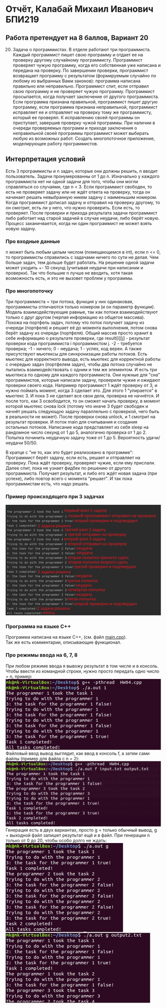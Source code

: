 # Отчёт, Калабай Михаил Иванович БПИ219
## Работа претендует на 8 баллов, Вариант 20

20. Задача о программистах. В отделе работают три программиста. Каждый
программист пишет свою программу и отдает ее на проверку другому случайному программисту. Программист проверяет чужую программу, когда его
собственная уже написана и передана на проверку. По завершении проверки,
программист возвращает программу с результатом (формируемым случайно
по любому из выбранных Вами законов): программа написана правильно или
неправильно. Программист спит, если отправил свою программу и не проверяет чужую программу. Программист просыпается, когда получает заключение от другого программиста. Если программа признана правильной, программист пишет другую программу, если программа признана неправильной,
программист исправляет ее и отправляет на проверку тому же программисту,
который ее проверял. К исправлению своей программы он приступает, завершив проверку чужой программы. При наличии в очереди проверяемых программ и приходе заключения о неправильной своей программы программист
может выбирать любую из возможных работ. Создать многопоточное приложение, моделирующее работу программистов.

## Интерпретация условий

Есть 3 программисты и n задач, которые они должны решить, n вводит пользователь. Задачи пронумерованны от 1 до n. Изначально у каждого программиста нет ни одной задачи для того, чтобы они могли справляться со случаями, где n < 3.
Если программист свободен, то есть не проверяет задачу или не ждёт ответа на проверку, тогда он начинает решать невыбранную никем задачу с наименьшим номером.
Когда программист дописал задачу и отправил на проверку другому, то он смотрит, есть ли у него, что нужно проверить. Если есть, то проверяет. После проверки и прихода результата задачи программист либо работает над старой задачей в случае неудачи, либо берёт новую.
Процесс заканичвается, когда ни один программист не может взять новую задачу.

### Про входные данные

n может быть любым целым числом (помещающемся в int), если n <= 0, то программисты справились с задачами ничего по сути не делая. Чем больше задач, тем дольше будет работать. На решение одной задачи может уходить +- 10 секунд (учитывая неудачи при написании и проверки). Так что большие n лучше не вводить, хотя такая возможность есть, и это не вызовет проблем у программы.

### Про многопоточку

Три программиста = три потока, функция у них одинаковая, программисты отличаются только номером (и он параметр функции). Модель взаимодействующие равные, так как потоки взаимодействуют только с друг другом (черпая информацию из общегое массива). Похожа на портфель задач, потому что поток получает задачу из очереди (портфеля) и решает её до момента выполнения, потом снова берёт задачу из очереди (портфеля).
Общий массив просто хранит в себе информацию о результате проверки, где result[i][j] - результат проверки кода программиста i программистом j. -2 - требуется проверка; -1 - ничего; 0 - неудача; 1 - успех, код верен.
А также присутствуют мьютексы для синхронизации работы потоков. Есть мьютекс для корректного вывода, есть мьютекс для корректной работы с очередью задач (портфелем задач), чтобы два потока случайно не пытались взаимодействовать с одним и тем же элементом. И есть три мьютекса по одному для каждого программиста. Они нужные для "сна" программистов, которые написали задачу, проверили чужие и ожидают проверки своего кода.
Например программист 1 ждёт проверку от 3, и нужно поймать момент, когда 3 сделает это. Для этого 1 "упирается" в мьютекс 3. И пока 3 не сделает все свои дела, проверка не начнётся. И после того, как 3 освободится, то он сможет начать проверку, в момент которой мьютекс снова lock (потому что иначе 3 будет свободен и начнёт решать следующую задачу параллельно с проверкой, чего быть в реальности не может). После проверки снова unlock, и 1 смотрит на результат проверки.
И поток main для считывания и создания остальных потоков. Написание кода представляет из себя sleep на рандомное число секунд от 1 до 5, аналогично проверка от 1 до 2. Попытка починить неудачную задачу тоже от 1 до 5. Вероятность удачи/неудачи 50/50.

В кратце c "не то, как это будет реализовано в программе": Программист берёт задачу, если есть, решает и отправляет на проверку. Пока ждёт проверку, проверяет чужие, если ему прислали. Далее спит, пока не узнает фидбек по решению от другого программиста. Получает результат, и либо его ждёт новая задача (при успехе), либо повтор всего с момента "решает". И так пока программистам есть, что надо решать.

### Пример происходящего при 3 задачах

![Build Status](https://github.com/Kalabay/AVS_IHW04/blob/main/images/example.png)

### Программа на языке C++

Программа написана на языке C++, (см. файл [main.cpp](https://github.com/Kalabay/AVS_IHW04/blob/main/HW04/main.cpp)). \
Так же есть комментарии, описывающие функционал. 

### Про режимы ввода на 6, 7, 8

При любом режиме ввода я вывожу результат в том числе и в консоль. \
Чтобы ввести из командной строки, нужно просто передать одно число = n, пример:
![Build Status](https://github.com/Kalabay/AVS_IHW04/blob/main/images/c.png)
Файловый ввод вывод выглядит, как ввод в консоль f, а затем сами файлы (пример для файла с n = 2):
![Build Status](https://github.com/Kalabay/AVS_IHW04/blob/main/images/f.png)
Генерация есть в двух вариантах, просто g = только обычный вывод, g + выходной файл запишет результат ещё и в файл. При генерации n только от 0 до 20, чтобы особо долго не ждать:
![Build Status](https://github.com/Kalabay/AVS_IHW04/blob/main/images/g1.png)
![Build Status](https://github.com/Kalabay/AVS_IHW04/blob/main/images/g2.png)
